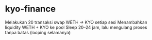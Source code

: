 # kyo-finance
Melakukan 20 transaksi swap WETH → KYO setiap sesi  Menambahkan liquidity WETH + KYO ke pool  Sleep 20–24 jam, lalu mengulang proses tanpa batas (looping selamanya)

